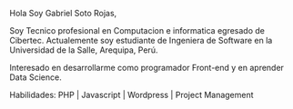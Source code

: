 Hola Soy Gabriel Soto Rojas,

Soy Tecnico profesional en Computacion e informatica egresado de Cibertec.
Actualemente soy estudiante de Ingeniera de Software en la Universidad de la Salle, Arequipa, Perú.

Interesado en desarrollarme como programador Front-end y en aprender Data Science.

Habilidades:
PHP | Javascript | Wordpress | Project Management
